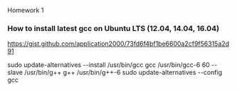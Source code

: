 Homework 1

### How to install latest gcc on Ubuntu LTS (12.04, 14.04, 16.04)

https://gist.github.com/application2000/73fd6f4bf1be6600a2cf9f56315a2d91

sudo update-alternatives --install /usr/bin/gcc gcc /usr/bin/gcc-6 60 --slave /usr/bin/g++ g++ /usr/bin/g++-6
sudo update-alternatives --config gcc


